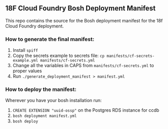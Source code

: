 ## 18F Cloud Foundry Bosh Deployment Manifest

This repo contains the source for the Bosh deployment manifest for the 18f
Cloud Foundry deployment.

### How to generate the final manifest:

1. Install `spiff`
1. Copy the secrets example to secrets file:
`cp manifests/cf-secrets-example.yml manifests/cf-secrets.yml`
1. Change all the variables in CAPS from `manifests/cf-secrets.yml` to proper values
1. Run `./generate_deployment_manifest > manifest.yml`

### How to deploy the manifest:

Wherever you have your bosh installation run:

1. `CREATE EXTENSION "uuid-ossp"` on the Postgres RDS instance for ccdb
1. `bosh deployment manifest.yml`
1. `bosh deploy`
